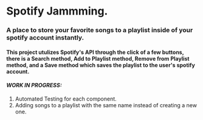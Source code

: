 # Spotify Jammming.
### A place to store your favorite songs to a playlist inside of your spotify account instantly.
#### This project utulizes Spotify's API through the click of a few buttons, there is a Search method, Add to Playlist method, Remove from Playlist method, and a Save method which saves the playlist to the user's spotify account.
#### *WORK IN PROGRESS:*
1. Automated Testing for each component.
2. Adding songs to a playlist with the same name instead of creating a new one.
